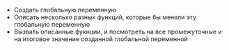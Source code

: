 - Создать глобальную переменную
- Описать несколько разных функций, которые бы меняли эту глобальную переменную
- Вызвать описанные фукнции, и посмотреть на все промежуточные и на итоговое значение созданной глобальной переменной
